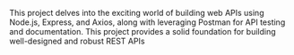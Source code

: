 This project delves into the exciting world of building web APIs using Node.js, Express, and Axios, along with leveraging Postman for API testing and documentation.
This project provides a solid foundation for building well-designed and robust REST APIs

